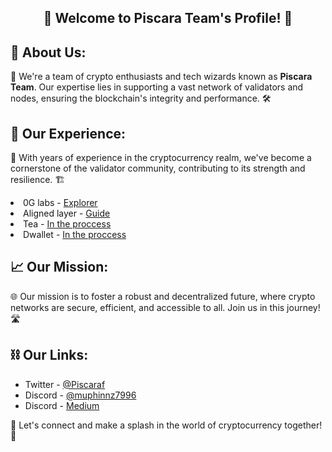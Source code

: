 
<section align=center>
    <h1>🌟 Welcome to Piscara Team's Profile! 🌟</h1>
</section>
    <section >
        <h2>🚀 About Us:</h2>
        <p>🔧 We're a team of crypto enthusiasts and tech wizards known as <strong>Piscara Team</strong>. Our expertise lies in supporting a vast network of validators and nodes, ensuring the blockchain's integrity and performance. 🛠️</p>
    </section>
    <section >
        <h2>👥 Our Experience:</h2>
        <p>💼 With years of experience in the cryptocurrency realm, we've become a cornerstone of the validator community, contributing to its strength and resilience. 🏗️</p>
            <li>0G labs - <a href="https://testnet.0g.explorers.guru/validator/0gvaloper1ztftq06fhetuupzeejywtqp2pzme6vuew7emx6">Explorer</a></li>
            <li>Aligned layer - <a href="https://medium.com/@PiscaraTeam/aligned-layer-node-setup-guide-by-piscarateam-b9010d07225d">Guide</a></li>
            <li>Tea - <a href="">In the proccess</a></li>
            <li>Dwallet - <a href="">In the proccess</a></li>
    </section>
    <section >
        <h2>📈 Our Mission:</h2>
        <p>🌐 Our mission is to foster a robust and decentralized future, where crypto networks are secure, efficient, and accessible to all. Join us in this journey! 🛣️</p>
    </section>
    <section >
        <h2>⛓️ Our Links:</h2>
        <ul>
            <li>Twitter - <a href="https://x.com/Piscaraf">@Piscaraf</a></li>
            <li>Discord - <a href="">@muphinnz7996</a></li>
            <li>Discord - <a href="https://medium.com/@PiscaraTeam">Medium</a></li>
        </ul>
    </section>
    <section >
        <p>📢 Let's connect and make a splash in the world of cryptocurrency together! 🌊</p>
    </section>

